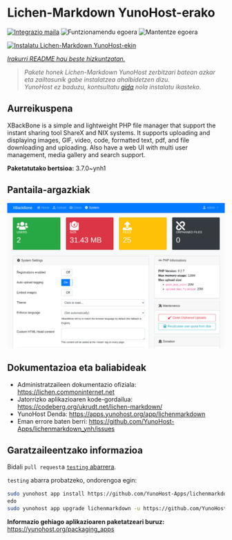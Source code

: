 <!--
Ohart ongi: README hau automatikoki sortu da <https://github.com/YunoHost/apps/tree/master/tools/readme_generator>ri esker
EZ editatu eskuz.
-->

# Lichen-Markdown YunoHost-erako

[![Integrazio maila](https://dash.yunohost.org/integration/lichenmarkdown.svg)](https://ci-apps.yunohost.org/ci/apps/lichenmarkdown/) ![Funtzionamendu egoera](https://ci-apps.yunohost.org/ci/badges/lichenmarkdown.status.svg) ![Mantentze egoera](https://ci-apps.yunohost.org/ci/badges/lichenmarkdown.maintain.svg)

[![Instalatu Lichen-Markdown YunoHost-ekin](https://install-app.yunohost.org/install-with-yunohost.svg)](https://install-app.yunohost.org/?app=lichenmarkdown)

*[Irakurri README hau beste hizkuntzatan.](./ALL_README.md)*

> *Pakete honek Lichen-Markdown YunoHost zerbitzari batean azkar eta zailtasunik gabe instalatzea ahalbidetzen dizu.*  
> *YunoHost ez baduzu, kontsultatu [gida](https://yunohost.org/install) nola instalatu ikasteko.*

## Aurreikuspena

XBackBone is a simple and lightweight PHP file manager that support the instant sharing tool ShareX and NIX systems. It supports uploading and displaying images, GIF, video, code, formatted text, pdf, and file downloading and uploading. Also have a web UI with multi user management, media gallery and search support.


**Paketatutako bertsioa:** 3.7.0~ynh1

## Pantaila-argazkiak

![Lichen-Markdown(r)en pantaila-argazkia](./doc/screenshots/screenshot.png)

## Dokumentazioa eta baliabideak

- Administratzaileen dokumentazio ofiziala: <https://lichen.commoninternet.net>
- Jatorrizko aplikazioaren kode-gordailua: <https://codeberg.org/ukrudt.net/lichen-markdown/>
- YunoHost Denda: <https://apps.yunohost.org/app/lichenmarkdown>
- Eman errore baten berri: <https://github.com/YunoHost-Apps/lichenmarkdown_ynh/issues>

## Garatzaileentzako informazioa

Bidali `pull request`a [`testing` abarrera](https://github.com/YunoHost-Apps/lichenmarkdown_ynh/tree/testing).

`testing` abarra probatzeko, ondorengoa egin:

```bash
sudo yunohost app install https://github.com/YunoHost-Apps/lichenmarkdown_ynh/tree/testing --debug
edo
sudo yunohost app upgrade lichenmarkdown -u https://github.com/YunoHost-Apps/lichenmarkdown_ynh/tree/testing --debug
```

**Informazio gehiago aplikazioaren paketatzeari buruz:** <https://yunohost.org/packaging_apps>
